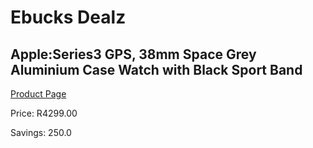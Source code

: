 
# Ebucks Dealz
## Apple:Series3 GPS, 38mm Space Grey Aluminium Case Watch with Black Sport Band
[Product Page](https://www.ebucks.com/web/shop/productSelected.do?prodId=627519094&catId=1186081080)

Price: R4299.00

Savings: 250.0


	
